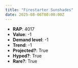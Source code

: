 ```yaml
---
title: "Firestarter Sunshades"
date: 2025-08-06T00:00:00Z
---
```

- **RAP**: 4017
- **Value**: -1
- **Demand level**: -1
- **Trend**: -1
- **Projected?**: True
- **Hyped?**: True
- **Rare?**: True
